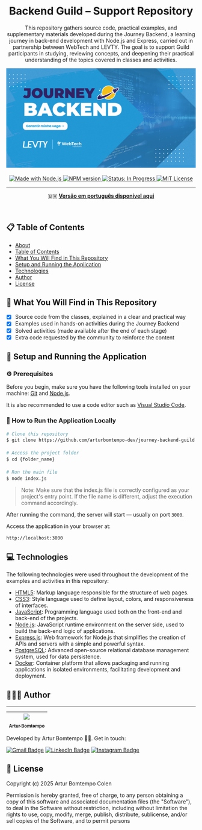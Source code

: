 <div align="center" id="about">
    <h1 align="center">
        Backend Guild – Support Repository
    </h1>
    <p align="center">
        This repository gathers source code, practical examples, and supplementary materials developed during the Journey Backend, a learning journey in back-end development with Node.js and Express, carried out in partnership between WebTech and LEVTY. The goal is to support Guild participants in studying, reviewing concepts, and deepening their practical understanding of the topics covered in classes and activities.
    </p>
    <img 
        src="./resources/banner.png"
        alt="Banner image"
    />
</div>
<br>
<div align="center">
    <a href="https://github.com/arturbomtempo-dev/journey-backend-guild" target="_blank">
        <img src="https://img.shields.io/badge/built_with-Node.js-43853D" alt="Made with Node.js">
    </a>
    <a href="https://github.com/arturbomtempo-dev/journey-backend-guild" target="_blank">
        <img src="https://img.shields.io/badge/npm-v11.3.0-blue" alt="NPM version">
    </a>
    <a href="https://arturbomtempo-links.vercel.app/" target="_blank">
        <img src="https://img.shields.io/badge/status-in%20progress-yellow" alt="Status: In Progress">
    </a>
    <a href="https://github.com/arturbomtempo-dev/journey-backend-guild/blob/main/LICENSE.md" target="_blank">
        <img src="https://img.shields.io/badge/license-MIT-red" alt="MIT License">
    </a>
</div>

---

<div align="center">
    <p>🇧🇷 <a href="https://github.com/arturbomtempo-dev/journey-backend-guild/blob/main/README.md" target="_blank"><strong>Versão em português disponível aqui</strong></a></p>
</div>

<br>

<div id="table-of-contents"></div>

## 📋 Table of Contents

- [About](#about)
- [Table of Contents](#table-of-contents)
- [What You Will Find in This Repository](#features)
- [Setup and Running the Application](#setup-and-run-the-application)
- [Technologies](#technologies)
- [Author](#author)
- [License](#license)

<div id="features"></div>

## 📝 What You Will Find in This Repository

- [x] Source code from the classes, explained in a clear and practical way
- [x] Examples used in hands-on activities during the Journey Backend
- [x] Solved activities (made available after the end of each stage)
- [x] Extra code requested by the community to reinforce the content

<div id="setup-and-run-the-application"></div>

## 📁 Setup and Running the Application

### ⚙️ Prerequisites

Before you begin, make sure you have the following tools installed on your machine: [Git](https://git-scm.com) and [Node.js](https://nodejs.org/).

It is also recommended to use a code editor such as [Visual Studio Code](https://code.visualstudio.com/).

### 🚀 How to Run the Application Locally

```bash
# Clone this repository
$ git clone https://github.com/arturbomtempo-dev/journey-backend-guild.git

# Access the project folder
$ cd {folder_name}

# Run the main file
$ node index.js
```

> Note: Make sure that the index.js file is correctly configured as your project's entry point. If the file name is different, adjust the execution command accordingly.

After running the command, the server will start — usually on port `3000`.

Access the application in your browser at:

```plaintext
http://localhost:3000
```

<div id="technologies"></div>

## 💻 Technologies

The following technologies were used throughout the development of the examples and activities in this repository:

- [HTML5](https://developer.mozilla.org/en-US/docs/Web/HTML): Markup language responsible for the structure of web pages.
- [CSS3](https://developer.mozilla.org/en-US/docs/Web/CSS): Style language used to define layout, colors, and responsiveness of interfaces.
- [JavaScript](https://developer.mozilla.org/en-US/docs/Web/JavaScript): Programming language used both on the front-end and back-end of the projects.
- [Node.js](https://nodejs.org/): JavaScript runtime environment on the server side, used to build the back-end logic of applications.
- [Express.js](https://expressjs.com/): Web framework for Node.js that simplifies the creation of APIs and servers with a simple and powerful syntax.
- [PostgreSQL](https://www.postgresql.org/docs/): Advanced open-source relational database management system, used for data persistence.
- [Docker](https://docs.docker.com/): Container platform that allows packaging and running applications in isolated environments, facilitating development and deployment.

<div id="author"></div>

## 👨🏻‍💻 Author

---

| [<img loading="lazy" src="https://avatars.githubusercontent.com/u/96635074?v=4" width=115><br><sub>Artur Bomtempo</sub>](https://arturbomtempo.dev/) |
| :--------------------------------------------------------------------------------------------------------------------------------------------------: |

Developed by Artur Bomtempo 👋🏻. Get in touch:

[![Gmail Badge](https://img.shields.io/badge/-arturbcolen@gmail.com-D14836?style=flat-square&logo=Gmail&logoColor=white&link=mailto:arturbcolen@gmail.com)](mailto:arturbcolen@gmail.com)
[![LinkedIn Badge](https://img.shields.io/badge/-Artur%20Bomtempo-0A66C2?style=flat-square&logo=LinkedIn&logoColor=white&link=https://www.linkedin.com/in/artur-bomtempo/)](https://www.linkedin.com/in/artur-bomtempo/)
[![Instagram Badge](https://img.shields.io/badge/-@arturbomtempo.dev-E4405F?style=flat-square&logo=Instagram&logoColor=white&link=https://www.instagram.com/arturbomtempo.dev/)](https://www.instagram.com/arturbomtempo.dev/)

<div id="license"></div>

## 📜 License

Copyright (c) 2025 Artur Bomtempo Colen

Permission is hereby granted, free of charge, to any person obtaining a copy
of this software and associated documentation files (the "Software"), to deal
in the Software without restriction, including without limitation the rights
to use, copy, modify, merge, publish, distribute, sublicense, and/or sell
copies of the Software, and to permit persons
